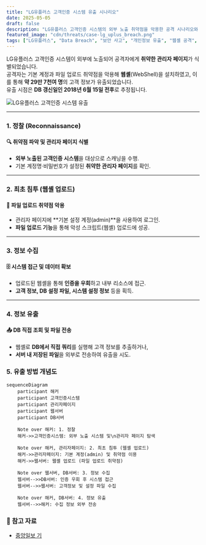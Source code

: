 ```yaml
---
title: "LG유플러스 고객인증 시스템 유출 시나리오"
date: 2025-05-05
draft: false
description: "LG유플러스 고객인증 시스템의 외부 노출 취약점을 악용한 공격 시나리오와 정보 유출 과정을 살펴봅니다."
featured_image: "cdn/threats/case-lg_uplus_breach.png"
tags: ["LG유플러스", "Data Breach", "보안 사고", "개인정보 유출", "웹셸 공격", "침투 테스트"]
---
```


LG유플러스 고객인증 시스템이 외부에 노출되어 공격자에게 **취약한 관리자 페이지**가 식별되었습니다.  
공격자는 기본 계정과 파일 업로드 취약점을 악용해 **웹셸**(WebShell)을 설치하였고, 이를 통해 **약 29만 7천여 명**의 고객 정보가 유출되었습니다.  
유출 시점은 **DB 갱신일인 2018년 6월 15일 전후**로 추정됩니다.

![LG유플러스 고객인증 시스템 유출](https://blog.plura.io/cdn/threats/case-lg_uplus_breach.png)

<!--more-->
---

### 1. **정찰 (Reconnaissance)**
#### 🔍 **취약점 파악 및 관리자 페이지 식별**
- **외부 노출된 고객인증 시스템**을 대상으로 스캐닝을 수행.
- 기본 계정명·비밀번호가 설정된 **취약한 관리자 페이지**를 확인.

---

### 2. **최초 침투 (웹셸 업로드)**
#### 🚨 **파일 업로드 취약점 악용**
- 관리자 페이지에 **기본 설정 계정(admin)**을 사용하여 로그인.
- **파일 업로드 기능**을 통해 악성 스크립트(웹셸) 업로드에 성공.

---

### 3. **정보 수집**
#### 🗄️ **시스템 접근 및 데이터 확보**
- 업로드된 웹셸을 통해 **인증을 우회**하고 내부 리소스에 접근.
- **고객 정보, DB 설정 파일, 시스템 설정 정보** 등을 획득.

---

### 4. **정보 유출**
#### 📤 **DB 직접 조회 및 파일 전송**
- 웹셸로 **DB에서 직접 쿼리**를 실행해 고객 정보를 추출하거나,  
- **서버 내 저장된 파일**을 외부로 전송하여 유출을 시도.

### 5. **유출 방법 개념도**

```mermaid
sequenceDiagram
    participant 해커
    participant 고객인증시스템
    participant 관리자페이지
    participant 웹서버
    participant DB서버

    Note over 해커: 1. 정찰
    해커->>고객인증시스템: 외부 노출 시스템 및\n관리자 페이지 탐색

    Note over 해커, 관리자페이지: 2. 최초 침투 (웹셸 업로드)
    해커->>관리자페이지: 기본 계정(admin) 및 취약점 이용
    해커->>웹서버: 웹셸 업로드 (파일 업로드 취약점)

    Note over 웹서버, DB서버: 3. 정보 수집
    웹서버-->>DB서버: 인증 우회 후 시스템 접근
    웹서버-->>웹서버: 고객정보 및 설정 파일 수집

    Note over 해커, DB서버: 4. 정보 유출
    웹서버-->>해커: 수집 정보 외부 전송
```

### 📑 참고 자료
* [중앙일보 기](https://www.joongang.co.kr/article/25158501)  


